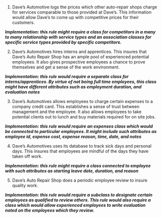 1) Dave’s Automotive logs the prices which other auto-repair shops charge for services comparable to those provided at Dave’s. This information would allow Dave’s to come up with competitive prices for their customers. 

***Implementation: this rule might require a class for competitors in a many to many relationship with service types and an association classes for specific service types provided by specific competitors.*** 
	
2) Dave’s Automotives hires interns and apprentices. This insures that Dave’s Auto Repair Shop has an ample pool of experienced potential employees. It also gives prospective employees a chance to prove themselves and get a sense of the work environment.

***Implementation: this rule would require a separate class for interns/apprentices. By virtue of not being full time employees, this class might have different attributes such as employment duration, and evaluation notes*** 

3) Dave’s Automotives allows employees to charge certain expenses to a company credit card. This establishes a sense of trust between management and the employee. It also allows employees to take potential clients out to lunch and buy materials required for on site jobs.

***Implementation: this rule would require an expenses class which would be connected to particular employees. It might include such attributes as employee id, expense cost, expense reason, time, date, and notes*** 

4) Dave’s Automotives uses its database to track sick days and personal days. This insures that employees are mindful of the days they have taken off work.

***Implementation: this rule might require a class connected to employee with such attributes as starting leave date, duration, and reason*** 

5) Dave’s Auto Repair Shop does a periodic employee review to insure quality work.

***Implementation: this rule would require a subclass to designate certain employees as qualified to review others. This rule would also require a class which would allow experienced employees to write evaluation noted on the employees which they review.***
